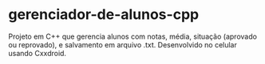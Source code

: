 # gerenciador-de-alunos-cpp
Projeto em C++ que gerencia alunos com notas, média, situação (aprovado ou reprovado), e salvamento em arquivo .txt. Desenvolvido no celular usando Cxxdroid.
